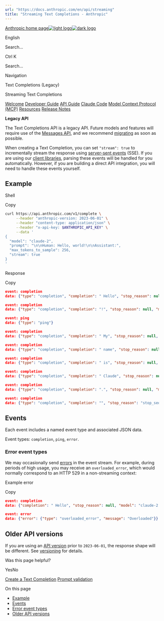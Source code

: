 ```yaml
---
url: "https://docs.anthropic.com/en/api/streaming"
title: "Streaming Text Completions - Anthropic"
---
```


[Anthropic home page![light logo](https://mintlify.s3.us-west-1.amazonaws.com/anthropic/logo/light.svg)![dark logo](https://mintlify.s3.us-west-1.amazonaws.com/anthropic/logo/dark.svg)](https://docs.anthropic.com/)

English

Search...

Ctrl K

Search...

Navigation

Text Completions (Legacy)

Streaming Text Completions

[Welcome](https://docs.anthropic.com/en/home) [Developer Guide](https://docs.anthropic.com/en/docs/intro) [API Guide](https://docs.anthropic.com/en/api/overview) [Claude Code](https://docs.anthropic.com/en/docs/claude-code/overview) [Model Context Protocol (MCP)](https://docs.anthropic.com/en/docs/mcp) [Resources](https://docs.anthropic.com/en/resources/overview) [Release Notes](https://docs.anthropic.com/en/release-notes/overview)

**Legacy API**

The Text Completions API is a legacy API. Future models and features will require use of the [Messages API](https://docs.anthropic.com/en/api/messages), and we recommend [migrating](https://docs.anthropic.com/en/api/migrating-from-text-completions-to-messages) as soon as possible.

When creating a Text Completion, you can set `"stream": true` to incrementally stream the response using [server-sent events](https://developer.mozilla.org/en-US/docs/Web/API/Server-sent%5Fevents/Using%5Fserver-sent%5Fevents) (SSE). If you are using our [client libraries](https://docs.anthropic.com/en/api/client-sdks), parsing these events will be handled for you automatically. However, if you are building a direct API integration, you will need to handle these events yourself.

## [​](https://docs.anthropic.com/en/api/streaming\#example)  Example

Shell

Copy

```bash
curl https://api.anthropic.com/v1/complete \
     --header "anthropic-version: 2023-06-01" \
     --header "content-type: application/json" \
     --header "x-api-key: $ANTHROPIC_API_KEY" \
     --data '
{
  "model": "claude-2",
  "prompt": "\n\nHuman: Hello, world!\n\nAssistant:",
  "max_tokens_to_sample": 256,
  "stream": true
}
'

```

Response

Copy

```json
event: completion
data: {"type": "completion", "completion": " Hello", "stop_reason": null, "model": "claude-2.0"}

event: completion
data: {"type": "completion", "completion": "!", "stop_reason": null, "model": "claude-2.0"}

event: ping
data: {"type": "ping"}

event: completion
data: {"type": "completion", "completion": " My", "stop_reason": null, "model": "claude-2.0"}

event: completion
data: {"type": "completion", "completion": " name", "stop_reason": null, "model": "claude-2.0"}

event: completion
data: {"type": "completion", "completion": " is", "stop_reason": null, "model": "claude-2.0"}

event: completion
data: {"type": "completion", "completion": " Claude", "stop_reason": null, "model": "claude-2.0"}

event: completion
data: {"type": "completion", "completion": ".", "stop_reason": null, "model": "claude-2.0"}

event: completion
data: {"type": "completion", "completion": "", "stop_reason": "stop_sequence", "model": "claude-2.0"}

```

## [​](https://docs.anthropic.com/en/api/streaming\#events)  Events

Each event includes a named event type and associated JSON data.

Event types: `completion`, `ping`, `error`.

### [​](https://docs.anthropic.com/en/api/streaming\#error-event-types)  Error event types

We may occasionally send [errors](https://docs.anthropic.com/en/api/errors) in the event stream. For example, during periods of high usage, you may receive an `overloaded_error`, which would normally correspond to an HTTP 529 in a non-streaming context:

Example error

Copy

```json
event: completion
data: {"completion": " Hello", "stop_reason": null, "model": "claude-2.0"}

event: error
data: {"error": {"type": "overloaded_error", "message": "Overloaded"}}

```

## [​](https://docs.anthropic.com/en/api/streaming\#older-api-versions)  Older API versions

If you are using an [API version](https://docs.anthropic.com/en/api/versioning) prior to `2023-06-01`, the response shape will be different. See [versioning](https://docs.anthropic.com/en/api/versioning) for details.

Was this page helpful?

YesNo

[Create a Text Completion](https://docs.anthropic.com/en/api/complete) [Prompt validation](https://docs.anthropic.com/en/api/prompt-validation)

On this page

- [Example](https://docs.anthropic.com/en/api/streaming#example)
- [Events](https://docs.anthropic.com/en/api/streaming#events)
- [Error event types](https://docs.anthropic.com/en/api/streaming#error-event-types)
- [Older API versions](https://docs.anthropic.com/en/api/streaming#older-api-versions)